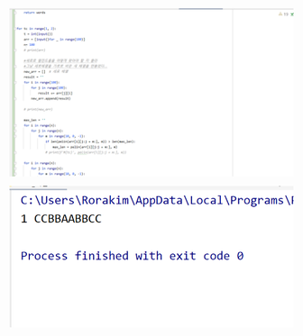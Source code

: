 ![image-20220217164849689](homework.assets/image-20220217164849689.png)

![image-20220217164912772](homework.assets/image-20220217164912772.png)